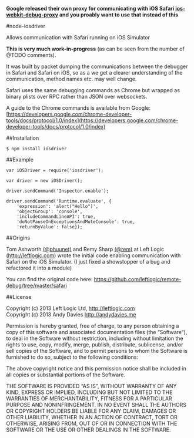 **Google released their own proxy for communicating with iOS Safari [ios-webkit-debug-proxy](https://github.com/google/ios-webkit-debug-proxy) and you proably want to use that instead of this**

#node-iosdriver

Allows communication with Safari running on iOS Simulator

**This is very much work-in-progress** (as can be seen from the number of @TODO comments).

It was built by packet dumping the communications between the debugger in Safari and Safari on iOS, so as a we get a clearer understanding of the communication, method names etc. may well change.

Safari uses the same debugging commands as Chrome but wrapped as binary plists over RPC rather than JSON over websockets.

A guide to the Chrome commands is available from Google:
[https://developers.google.com/chrome-developer-tools/docs/protocol/1.0/index](https://developers.google.com/chrome-developer-tools/docs/protocol/1.0/index)

##Installation

    $ npm install iosdriver

##Example

    var iOSDriver = require('iosdriver');

    var driver = new iOSDriver();

    driver.sendCommand('Inspector.enable');

    driver.sendCommand('Runtime.evaluate', {
        'expression': 'alert("Hello")',
        'objectGroup': 'console',
        'includeCommandLineAPI': true,
        'doNotPauseOnExceptionsAndMuteConsole': true,
        'returnByValue': false});
        
##Origins

Tom Ashworth [(@phuunet)](https://twitter.com/phuunet) and Remy Sharp [(@rem)](https://twitter.com/rem) at Left Logic (http://leftlogic.com) wrote the initial code enabling communication with Safari on the iOS Simulator. (I just fixed a showstopper of a bug and refactored it into a module)

You can find the original code here: https://github.com/leftlogic/remote-debug/tree/master/safari

##License

Copyright (c) 2013 Left Logic Ltd, http://leftlogic.com  
Copyright (c) 2013 Andy Davies http://andydavies.me

Permission is hereby granted, free of charge, to any person obtaining a copy of this software and associated documentation files (the “Software”), to deal in the Software without restriction, including without limitation the rights to use, copy, modify, merge, publish, distribute, sublicense, and/or sell copies of the Software, and to permit persons to whom the Software is furnished to do so, subject to the following conditions:
 
The above copyright notice and this permission notice shall be included in all copies or substantial portions of the Software.
 
THE SOFTWARE IS PROVIDED “AS IS”, WITHOUT WARRANTY OF ANY KIND, EXPRESS OR IMPLIED, INCLUDING BUT NOT LIMITED TO THE WARRANTIES OF MERCHANTABILITY, FITNESS FOR A PARTICULAR PURPOSE AND NONINFRINGEMENT. IN NO EVENT SHALL THE AUTHORS OR COPYRIGHT HOLDERS BE LIABLE FOR ANY CLAIM, DAMAGES OR OTHER LIABILITY, WHETHER IN AN ACTION OF CONTRACT, TORT OR OTHERWISE, ARISING FROM, OUT OF OR IN CONNECTION WITH THE SOFTWARE OR THE USE OR OTHER DEALINGS IN THE SOFTWARE.
